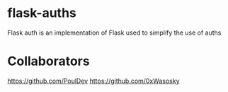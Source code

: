 # flask-auths
Flask auth is an implementation of Flask used to simplify the use of auths


# Collaborators
https://github.com/PoulDev
https://github.com/0xWasosky
